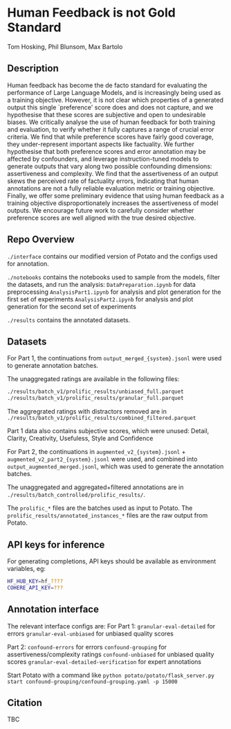 # Human Feedback is not Gold Standard

Tom Hosking, Phil Blunsom, Max Bartolo

## Description

Human feedback has become the de facto standard for evaluating the performance of Large Language Models, and is increasingly being used as a training objective. However, it is not clear which properties of a generated output this single `preference' score does and does not capture, and we hypothesise that these scores are subjective and open to undesirable biases. We critically analyse the use of human feedback for both training and evaluation, to verify whether it fully captures a range of crucial error criteria. We find that while preference scores have fairly good coverage, they under-represent important aspects like factuality. We further hypothesise that both preference scores and error annotation may be affected by confounders, and leverage instruction-tuned models to generate outputs that vary along two possible confounding dimensions: assertiveness and complexity. We find that the assertiveness of an output skews the perceived rate of factuality errors, indicating that human annotations are not a fully reliable evaluation metric or training objective. Finally, we offer some preliminary evidence that using human feedback as a training objective disproportionately increases the assertiveness of model outputs. We encourage future work to carefully consider whether preference scores are well aligned with the true desired objective.

## Repo Overview

`./interface` contains our modified version of Potato and the configs used for annotation.

`./notebooks` contains the notebooks used to sample from the models, filter the datasets, and run the analysis:
`DataPreparation.ipynb` for data preprocessing
`AnalysisPart1.ipynb` for analysis and plot generation for the first set of experiments
`AnalysisPart2.ipynb` for analysis and plot generation for the second set of experiments

`./results` contains the annotated datasets.


## Datasets

For Part 1, the continuations from `output_merged_{system}.jsonl` were used to generate annotation batches.

The unaggregated ratings are available in the following files:

```sh
./results/batch_v1/prolific_results/unbiased_full.parquet
./results/batch_v1/prolific_results/granular_full.parquet
```

The aggregrated ratings with distractors removed are in `./results/batch_v1/prolific_results/combined_filtered.parquet`

Part 1 data also contains subjective scores, which were unused:
Detail, Clarity, Creativity, Usefuless, Style and Confidence

For Part 2, the continuations in `augmented_v2_{system}.jsonl` + `augmented_v2_part2_{system}.jsonl` were used, and combined into `output_augmented_merged.jsonl`, which was used to generate the annotation batches.

The unaggregated and aggregated+filtered annotations are in `./results/batch_controlled/prolific_results/`.

The `prolific_*` files are the batches used as input to Potato. The `prolific_results/annotated_instances_*` files are the raw output from Potato.

## API keys for inference

For generating completions, API keys should be available as environment variables, eg:

```sh
HF_HUB_KEY=hf_????
COHERE_API_KEY=???
```

## Annotation interface

The relevant interface configs are:
For Part 1:
`granular-eval-detailed` for errors
`granular-eval-unbiased` for unbiased quality scores

Part 2:
`confound-errors` for errors
`confound-grouping` for assertiveness/complexity ratings
`confound-unbiased` for unbiased quality scores
`granular-eval-detailed-verification` for expert annotations

Start Potato with a command like `python potato/potato/flask_server.py start confound-grouping/confound-grouping.yaml -p 15000`

## Citation

TBC